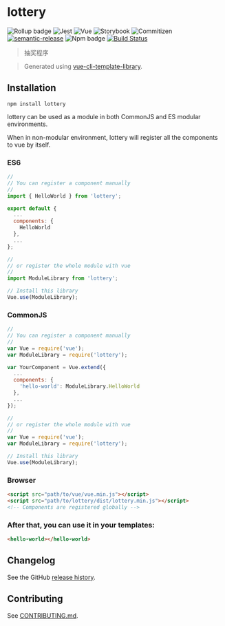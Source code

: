 # lottery

![Rollup badge](https://img.shields.io/badge/Rollup-^0.53.3-ff69b4.svg)
![Jest](https://img.shields.io/badge/Jest-^22.0.4-blue.svg)
![Vue](https://img.shields.io/badge/Vue-^2.5.13-brightgreen.svg)
![Storybook](https://img.shields.io/badge/Storybook-^3.3.3-ff70a3.svg)
![Commitizen](https://img.shields.io/badge/Commitizen-enabled-brightgreen.svg)
[![semantic-release](https://img.shields.io/badge/%20%20%F0%9F%93%A6%F0%9F%9A%80-semantic--release-e10079.svg)](https://github.com/semantic-release/semantic-release)
![Npm badge](https://img.shields.io/npm/v/lottery.svg)
[![Build Status](https://travis-ci.org/user/repository.svg?branch=master)](https://travis-ci.org/user/repository)

> 抽奖程序

> Generated using [vue-cli-template-library](https://github.com/julon/vue-cli-template-library).

## Installation
```
npm install lottery
```
lottery can be used as a module in both CommonJS and ES modular environments.

When in non-modular environment, lottery will register all the components to vue by itself.</p>

### ES6
```js
//
// You can register a component manually
//
import { HelloWorld } from 'lottery';

export default {
  ...
  components: {
    HelloWorld
  },
  ...
};

//
// or register the whole module with vue
//
import ModuleLibrary from 'lottery';

// Install this library
Vue.use(ModuleLibrary);
```

### CommonJS
```js
//
// You can register a component manually
//
var Vue = require('vue');
var ModuleLibrary = require('lottery');

var YourComponent = Vue.extend({
  ...
  components: {
    'hello-world': ModuleLibrary.HelloWorld
  },
  ...
});

//
// or register the whole module with vue
//
var Vue = require('vue');
var ModuleLibrary = require('lottery');

// Install this library
Vue.use(ModuleLibrary);
```

### Browser

```html
<script src="path/to/vue/vue.min.js"></script>
<script src="path/to/lottery/dist/lottery.min.js"></script>
<!-- Components are registered globally -->
```

### After that, you can use it in your templates:

```html
<hello-world></hello-world>
```

## Changelog

See the GitHub [release history](https://github.com/user/repository/releases).

## Contributing

See [CONTRIBUTING.md](.github/CONTRIBUTING.md).
